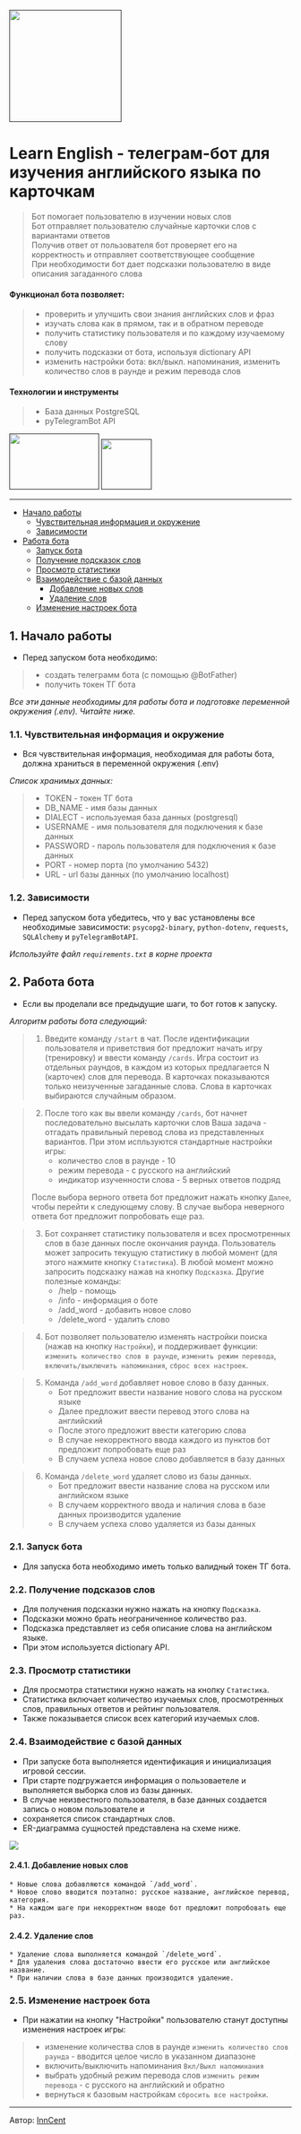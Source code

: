 
[<img src="/images/LearnEngBot.jpg" width="200" height="200">]()


# Learn English - телеграм-бот для изучения английского языка по карточкам
> Бот помогает пользователю в изучении новых слов  
> Бот отправляет пользователю случайные карточки слов с вариантами ответов  
> Получив ответ от пользователя бот проверяет его на корректность и отправляет соответствующее сообщение  
> При необходимости бот дает подсказки пользователю в виде описания загаданного слова
#### Функционал бота позволяет:
> - проверить и улучшить свои знания английских слов и фраз
> - изучать слова как в прямом, так и в обратном переводе
> - получить статистику пользователя и по каждому изучаемому слову
> - получить подсказки от бота, используя dictionary API
> - изменить настройки бота: вкл/выкл. напоминания, изменить количество слов в раунде и режим перевода слов
#### Технологии и инструменты
> - База данных PostgreSQL
> - pyTelegramBot API

[<img src="/images/postgres.jpg" width="160" height="100">]()
[<img src="/images/telebot.jpg" width="90" height="90">]()

<hr>

- [Начало работы](#start)
  - [Чувствительная информация и окружение](#environment)
  - [Зависимости](#dependencies)
- [Работа бота](#bot)
  - [Запуск бота](#run_bot)
  - [Получение подсказок слов](#hints)
  - [Просмотр статистики](#statistics)
  - [Взаимодействие с базой данных](#database)
    - [Добавление новых слов](#add_words)
    - [Удаление слов](#delete_words)
  - [Изменение настроек бота](#settings)

<a name="start"></a>
## 1. Начало работы

* Перед запуском бота необходимо:
>- создать телеграмм бота (с помощью @BotFather) 
>- получить токен ТГ бота

_Все эти данные необходимы для работы бота и подготовке переменной окружения (.env). Читайте ниже._

<a name="environment"></a>
### 1.1. Чувствительная информация и окружение

* Вся чувствительная информация, необходимая для работы бота, должна храниться в переменной окружения (.env)  

_Список хранимых данных:_
   >- TOKEN - токен ТГ бота
   >- DB_NAME - имя базы данных  
   >- DIALECT - используемая база данных (postgresql)  
   >- USERNAME - имя пользователя для подключения к базе данных
   >- PASSWORD - пароль пользователя для подключения к базе данных
   >- PORT - номер порта (по умолчанию 5432)
   >- URL - url базы данных (по умолчанию localhost)

<a name="dependencies"></a>
### 1.2. Зависимости

* Перед запуском бота убедитесь, что у вас установлены все необходимые зависимости: `psycopg2-binary`, `python-dotenv`, `requests`, `SQLAlchemy` и `pyTelegramBotAPI`.
    
_Используйте файл `requirements.txt` в корне проекта_


<a name="bot"></a>
## 2. Работа бота

* Если вы проделали все предыдущие шаги, то бот готов к запуску.

_Алгоритм работы бота следующий:_
> 1. Введите команду `/start` в чат. После идентификации пользователя и приветствия
> бот предложит начать игру (тренировку) и ввести команду `/cards`. 
> Игра состоит из отдельных раундов, в каждом из которых предлагается N (карточек) слов для перевода.
> В карточках показываются только неизученные загаданные слова. Слова в карточках выбираются случайным образом.

> 2. После того как вы ввели команду `/cards`, бот начнет последовательно высылать карточки слов
> Ваша задача - отгадать правильный перевод слова из представленных вариантов.
> При этом испльзуются стандартные настройки игры:
>    - количество слов в раунде - 10
>    - режим перевода - с русского на английский
>    - индикатор изученности слова - 5 верных ответов подряд
>    
>   После выбора верного ответа бот предложит нажать кнопку `Далее`, чтобы перейти к следующему слову.
>   В случае выбора неверного ответа бот предложит попробовать еще раз. 

> 3. Бот сохраняет статистику пользователя и всех просмотренных слов в базе данных после окончания раунда.
> Пользователь может запросить текущую статистику в любой момент (для этого нажмите кнопку `Статистика`).
> В любой момент можно запросить подсказку нажав на кнопку `Подсказка`.
> Другие полезные команды:
>    - /help - помощь
>    - /info - информация о боте
>    - /add_word - добавить новое слово
>    - /delete_word - удалить слово

> 4. Бот позволяет пользователю изменять настройки поиска (нажав на кнопку `Настройки`), и поддерживает функции:  
> `изменить количество слов в раунде`, `изменить режим перевода`, `включить/выключить напоминания`, `сброс всех настроек`.


> 5. Команда `/add_word` добавляет новое слово в базу данных.
>    - Бот предложит ввести название нового слова на русском языке
>    - Далее предложит ввести перевод этого слова на английский
>    - После этого предложит ввести категорию слова
>    - В случае некорректного ввода каждого из пунктов бот предложит попробовать еще раз
>    - В случаем успеха новое слово добавляется в базу данных

> 6. Команда `/delete_word` удаляет слово из базы данных.
>    - Бот предложит ввести название слова на русском или английском языке
>    - В случаем корректного ввода и наличия слова в базе данных производится удаление
>    - В случаем успеха слово удаляется из базы данных


<a name="run_bot"></a>
### 2.1. Запуск бота

* Для запуска бота необходимо иметь только валидный токен ТГ бота.



<a name="hints"></a>
### 2.2. Получение подсказов слов

* Для получения подсказки нужно нажать на кнопку `Подсказка`.
* Подсказки можно брать неограниченное количество раз. 
* Подсказка представляет из себя описание слова на английском языке.
* При этом используется dictionary API.


<a name="statistics"></a>
### 2.3. Просмотр статистики

* Для просмотра статистики нужно нажать на кнопку `Статистика`.
* Статистика включает количество изучаемых слов, просмотренных слов, правильных ответов и рейтинг пользователя.
* Также показывается список всех категорий изучаемых слов.


<a name="database"></a>
### 2.4. Взаимодействие с базой данных

* При запуске бота выполняется идентификация и инициализация игровой сессии.
* При старте подгружается информация о пользоваетеле и выполняется выборка слов из базы данных.
* В случае неизвестного пользователя, в базе данных создается запись о новом пользователе и 
* сохраняется список стандартных слов.
* ER-диаграмма сущностей представлена на схеме ниже.  

[<img src="/images/EngCards_Schema.jpg">]()


<a name="add_words"></a>
#### 2.4.1. Добавление новых слов

    * Новые слова добавляются командой `/add_word`.
    * Новое слово вводится поэтапно: русское название, английское перевод, категория.
    * На каждом шаге при некорректном вводе бот предложит попробовать еще раз.


<a name="delete_words"></a>
#### 2.4.2. Удаление слов

    * Удаление слова выполняется командой `/delete_word`.
    * Для удаления слова достаточно ввести его русское или английское название.
    * При наличии слова в базе данных производится удаление.


<a name="settings"></a>
### 2.5. Изменение настроек бота

* При нажатии на кнопку "Настройки" пользователю станут доступны изменения настроек игры:
>    - изменение количества слов в раунде `изменить количество слов раунда` - вводится целое число в указанном диапазоне 
>    - включить/выключить напоминания `Вкл/Выкл напоминания`  
>    - выбрать удобный режим перевода слов `изменить режим перевода` - с русского на английский и обратно
>    - вернуться к базовым настройкам `сбросить все настройки`.



---
Автор:
[InnCent](https://github.com/InnokentiyKim/)
